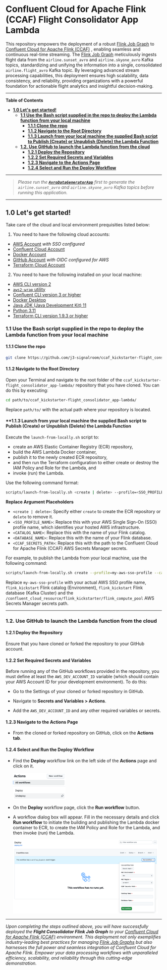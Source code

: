 # Confluent Cloud for Apache Flink (CCAF) Flight Consolidator App Lambda
This repository empowers the deployment of a robust [Flink Job Graph](https://github.com/j3-signalroom/j3-techstack-lexicon/blob/main/apache-flink-glossary.md#jobgraph) to [Confluent Cloud for Apache Flink (CCAF)](https://docs.confluent.io/cloud/current/flink/overview.html) , enabling seamless and continuous real-time streaming. The [Flink Job Graph](https://github.com/j3-signalroom/j3-techstack-lexicon/blob/main/apache-flink-glossary.md#jobgraph) meticulously ingests flight data from the `airline.sunset_avro` and `airline.skyone_avro` Kafka topics, standardizing and unifying the information into a single, consolidated `airline.flight_avro` Kafka topic. By leveraging advanced stream processing capabilities, this deployment ensures high scalability, data consistency, and reliability, providing organizations with a powerful foundation for actionable flight analytics and insightful decision-making.

---

**Table of Contents**

<!-- toc -->
+ [**1.0 Let's get started!**](#10-lets-get-started)
    * [**1.1 Use the Bash script supplied in the repo to deploy the Lambda function from your local machine**](#11-use-the-local-bash-scripts-supplied-in-the-repo-to-deploy-the-lambda-function)
        - [**1.1.1 Clone the repo**](#111-clone-the-repo)
        - [**1.1.2 Navigate to the Root Directory**](#112-navigate-to-the-root-directory)
        - [**1.1.3 Launch from your local machine the supplied Bash script to Publish (Create) or Unpublish (Delete) the Lambda Function**](#113-launch-from-your-local-machine-the-supplied-bash-script-to-publish-create-or-unpublish-delete-the-lambda-function)
    * [**1.2. Use GitHub to launch the Lambda function from the cloud**](#12-use-github-to-launch-the-lambda-function-from-the-cloud)
        - [**1.2.1 Deploy the Repository**](#121-deploy-the-repository)
        - [**1.2.2 Set Required Secrets and Variables**](#122-set-required-secrets-and-variables)
        - [**1.2.3 Navigate to the Actions Page**](#123-navigate-to-the-actions-page)
        - [**1.2.4 Select and Run the Deploy Workflow**](#124-select-and-run-the-deploy-workflow)
<!-- tocstop -->

---

> _Please run the [**`AvroDataGeneratorApp`**](https://github.com/j3-signalroom/apache_flink-kickstarter/blob/main/java/README.md) first to generate the `airline.sunset_avro` and `airline.skyone_avro` Kafka topics before running this application._

---

## 1.0 **Let's get started!**
Take care of the cloud and local environment prequisities listed below:
1. You need to have the following cloud accounts:
- [AWS Account](https://signin.aws.amazon.com/) *with SSO configured*
- [Confluent Cloud Account](https://confluent.cloud/)
- [Docker Account](https://docker.com)
- [GitHub Account](https://github.com) *with OIDC configured for AWS*
- [Terraform Cloud Account](https://app.terraform.io/)

2. You need to have the following installed on your local machine:
- [AWS CLI version 2](https://docs.aws.amazon.com/cli/latest/userguide/getting-started-install.html)
- [`aws2-wrap` utility](https://pypi.org/project/aws2-wrap/#description)
- [Confluent CLI version 3 or higher](https://docs.confluent.io/confluent-cli/4.0/overview.html)
- [Docker Desktop](https://www.docker.com/products/docker-desktop/)
- [Java JDK (Java Development Kit) 11](https://www.oracle.com/java/technologies/javase/jdk11-archive-downloads.html)
- [Python 3.11](https://www.python.org/downloads/release/python-3119/)
- [Terraform CLI version 1.9.3 or higher](https://developer.hashicorp.com/terraform/install)

### **1.1 Use the Bash script supplied in the repo to deploy the Lambda function from your local machine**

#### **1.1.1 Clone the repo**
```bash
git clone https://github.com/j3-signalroom/ccaf_kickstarter-flight_consolidator_app-lambda.git
```

#### **1.1.2 Navigate to the Root Directory**
Open your Terminal and navigate to the root folder of the `ccaf_kickstarter-flight_consolidator_app-lambda/` repository that you have cloned. You can do this by executing:

```bash
cd path/to/ccaf_kickstarter-flight_consolidator_app-lambda/
```

   Replace `path/to/` with the actual path where your repository is located.

#### **1.1.3 **Launch from your local machine the supplied Bash script to Publish (Create) or Unpublish (Delete) the Lambda Function**
Execute the `launch-from-locally.sh` script to:
- create an AWS Elastic Container Registry (ECR) repository, 
- build the AWS Lambda Docker container, 
- publish it to the newly created ECR repository, 
- and then run the Terraform configuration to either create or destroy the IAM Policy and Role for the Lambda, and
- invoke (run) the Lambda.

Use the following command format:

```bash
scripts/launch-from-locally.sh <create | delete> --profile=<SSO_PROFILE_NAME> --catalog-name=<CATALOG_NAME> --database-name=<DATABASE_NAME> --ccaf-secrets-path=<CCAF_SECRETS_PATH>
```

**Replace Argument Placeholders**
   - `<create | delete>`: Specify either `create` to create the ECR repository or `delete` to remove it.
   - `<SSO_PROFILE_NAME>`: Replace this with your AWS Single Sign-On (SSO) profile name, which identifies your hosted AWS infrastructure.
   - `<CATALOG_NAME>`: Replace this with the name of your Flink catalog.
   - `<DATABASE_NAME>`: Replace this with the name of your Flink database.
   - `<CCAF_SECRETS_PATH>`: Replace this with the path to the Confluent Cloud for Apache Flink (CCAF) AWS Secrets Manager secrets.

For example, to publish the Lambda from your local machine, use the following command:
```bash
scripts/launch-from-locally.sh create --profile=my-aws-sso-profile --catalog-name=flink_kickstarter --database-name=flink_kickstarter --ccaf-secrets-path="/confluent_cloud_resource/flink_kickstarter/flink_compute_pool"
```

Replace `my-aws-sso-profile` with your actual AWS SSO profile name, `flink_kickstart` Flink catalog (Environment), `flink_kickstart` Flink database (Kafka Cluster) and the `/confluent_cloud_resource/flink_kickstarter/flink_compute_pool` AWS Secrets Manager secrets path.

---

### **1.2. Use GitHub to launch the Lambda function from the cloud**

#### **1.2.1 Deploy the Repository** 
Ensure that you have cloned or forked the repository to your GitHub account.

#### **1.2.2 Set Required Secrets and Variables**
Before running any of the GitHub workflows provided in the repository, you must define at least the `AWS_DEV_ACCOUNT_ID` variable (which should contain your AWS Account ID for your development environment). To do this:

- Go to the Settings of your cloned or forked repository in GitHub.

- Navigate to **Secrets and Variables > Actions**.

- Add the `AWS_DEV_ACCOUNT_ID` and any other required variables or secrets.

#### **1.2.3 Navigate to the Actions Page**

- From the cloned or forked repository on GitHub, click on the **Actions tab**.

#### **1.2.4 Select and Run the Deploy Workflow**

- Find the **Deploy** workflow link on the left side of the **Actions** page and click on it.

    ![github-actions-workflows-screenshot](.blog/images/github-actions-screenshot.png)

- On the **Deploy** workflow page, click the **Run workflow** button.

- A workflow dialog box will appear. Fill in the necessary details and click **Run workflow** to initiate the building and publishing the Lambda docker container to ECR, to create the IAM Policy and Role for the Lambda, and then invoke (run) the Lambda.

    ![github-deploy-workflow-screenshot](.blog/images/github-run-deploy-workflow-screenshot.png)

---

_Upon completing the steps outlined above, you will have successfully deployed the **Flight Consolidator Flink Job Graph** to your [Confluent Cloud for Apache Flink (CCAF)](https://docs.confluent.io/cloud/current/flink/overview.html) environment. This deployment not only exemplifies industry-leading best practices for managing [Flink Job Graphs](https://github.com/j3-signalroom/j3-techstack-lexicon/blob/main/apache-flink-glossary.md#jobgraph) but also harnesses the full power and seamless integration of Confluent Cloud for Apache Flink. Empower your data processing workflows with unparalleled efficiency, scalability, and reliability through this cutting-edge demonstration._
